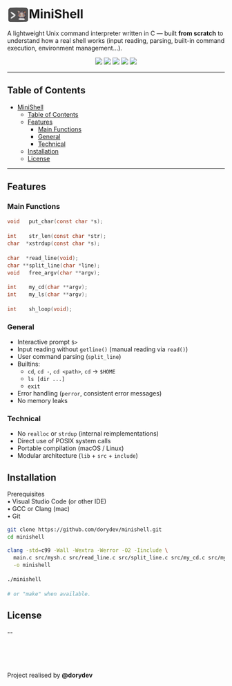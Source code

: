 #  MiniShell <img src="shell_icon.png" width="50" align="left" />

A lightweight Unix command interpreter written in C — built **from scratch** to understand how a real shell works (input reading, parsing, built-in command execution, environment management…).

<p align="center">
  <img src="https://img.shields.io/badge/Language-C-blue" />
  <img src="https://img.shields.io/badge/Standard-C99-informational" />
  <img src="https://img.shields.io/badge/Platform-macOS%20%7C%20Linux-lightblue" />
  <img src="https://img.shields.io/badge/Build-Makefile-success" />
  <img src="https://img.shields.io/badge/License-MIT-lightgrey" />
</p>

---

## Table of Contents

- [MiniShell ](#minishell-)
  - [Table of Contents](#table-of-contents)
  - [Features](#features)
    - [Main Functions](#main-functions)
    - [General](#general)
    - [Technical](#technical)
  - [Installation](#installation)
  - [License](#license)

---

## Features

### Main Functions

```C
void   put_char(const char *s);

int    str_len(const char *str);
char  *xstrdup(const char *s);

char  *read_line(void);
char **split_line(char *line);
void   free_argv(char **argv);

int    my_cd(char **argv);
int    my_ls(char **argv);

int    sh_loop(void);
```


### General
- Interactive prompt `$> `
- Input reading without `getline()` (manual reading via `read()`)
- User command parsing (`split_line`)
- Builtins:
  - `cd`, `cd -`, `cd <path>`, `cd` → `$HOME`
  - `ls [dir ...]`
  - `exit`
- Error handling (`perror`, consistent error messages)
- No memory leaks

### Technical
- No `realloc` or `strdup` (internal reimplementations)
- Direct use of POSIX system calls
- Portable compilation (macOS / Linux)
- Modular architecture (`lib` + `src` + `include`)



## Installation

Prerequisites \
  • Visual Studio Code (or other IDE) \
  • GCC or Clang (mac) \
  • Git

```bash
git clone https://github.com/dorydev/minishell.git
cd minishell
```


```bash
clang -std=c99 -Wall -Wextra -Werror -O2 -Iinclude \
  main.c src/mysh.c src/read_line.c src/split_line.c src/my_cd.c src/my_ls.c lib/put_char.c lib/xstrdup.c lib/str_len.c \
  -o minishell

./minishell

# or "make" when available.

```

## License

--

\
\
\
\
Project realised by **@dorydev**
